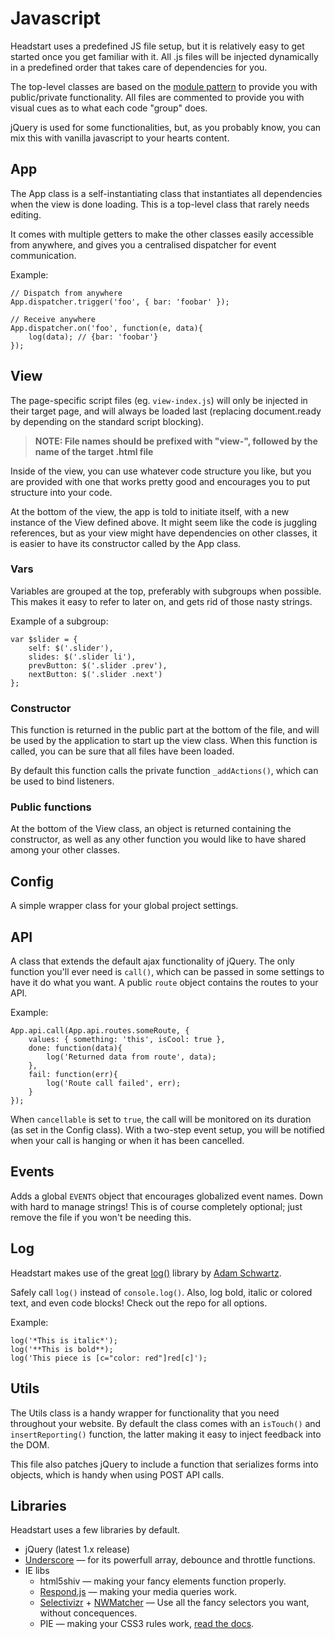 # Javascript

Headstart uses a predefined JS file setup, but it is relatively easy to get started once you get familiar with it.
All .js files will be injected dynamically in a predefined order that takes care of dependencies for you.

The top-level classes are based on the [module pattern](http://css-tricks.com/how-do-you-structure-javascript-the-module-pattern-edition/) to provide you with public/private functionality. All files are commented to provide you with visual cues as to what each code "group" does.

jQuery is used for some functionalities, but, as you probably know, you can mix this with vanilla javascript to your hearts content.

## App

The App class is a self-instantiating class that instantiates all dependencies when the view is done loading. This is a top-level class that rarely needs editing.

It comes with multiple getters to make the other classes easily accessible from anywhere, and gives you a centralised dispatcher for event communication.

Example:

    // Dispatch from anywhere
    App.dispatcher.trigger('foo', { bar: 'foobar' });
    
    // Receive anywhere
    App.dispatcher.on('foo', function(e, data){
        log(data); // {bar: 'foobar'}
    });
    
## View

The page-specific script files (eg. `view-index.js`) will only be injected in their target page, and will always be loaded last (replacing document.ready by depending on the standard script blocking).

> __NOTE: File names should be prefixed with "view-", followed by the name of the target .html file__

Inside of the view, you can use whatever code structure you like, but you are provided with one that works pretty good and encourages you to put structure into your code.

At the bottom of the view, the app is told to initiate itself, with a new instance of the View defined above. It might seem like the code is juggling references, but as your view might have dependencies on other classes, it is easier to have its constructor called by the App class.

### Vars

Variables are grouped at the top, preferably with subgroups when possible. This makes it easy to refer to later on, and gets rid of those nasty strings.

Example of a subgroup:

    var $slider = {
        self: $('.slider'),
        slides: $('.slider li'),
        prevButton: $('.slider .prev'),
        nextButton: $('.slider .next')
    };

### Constructor

This function is returned in the public part at the bottom of the file, and will be used by the application to start up the view class.
When this function is called, you can be sure that all files have been loaded.

By default this function calls the private function `_addActions()`, which can be used to bind listeners.

### Public functions

At the bottom of the View class, an object is returned containing the constructor, as well as any other function you would like to have shared among your other classes.

## Config

A simple wrapper class for your global project settings.

## API

A class that extends the default ajax functionality of jQuery. The only function you'll ever need is `call()`, which can be passed in some settings to have it do what you want. A public `route` object contains the routes to your API.

Example:
    
    App.api.call(App.api.routes.someRoute, {
        values: { something: 'this', isCool: true },
        done: function(data){
            log('Returned data from route', data);
        },
        fail: function(err){
            log('Route call failed', err);
        }
    });
    
When `cancellable` is set to `true`, the call will be monitored on its duration (as set in the Config class). With  a two-step event setup, you will be notified when your call is hanging or when it has been cancelled.

## Events

Adds a global `EVENTS` object that encourages globalized event names. Down with hard to manage strings! This is of course completely optional; just remove the file if you won't be needing this.

## Log

Headstart makes use of the great [log()](https://github.com/adamschwartz/log) library by [Adam Schwartz](https://github.com/adamschwartz).

Safely call `log()` instead of `console.log()`. Also, log bold, italic or colored text, and even code blocks! Check out the repo for all options.

Example:
    
    log('*This is italic*');
    log('**This is bold**);
    log('This piece is [c="color: red"]red[c]');

## Utils

The Utils class is a handy wrapper for functionality that you need throughout your website. By default the class comes with an `isTouch()` and `insertReporting()` function, the latter making it easy to inject feedback into the DOM.

This file also patches jQuery to include a function that serializes forms into objects, which is handy when using POST API calls.

## Libraries

Headstart uses a few libraries by default.

 + jQuery (latest 1.x release)
 + [Underscore](http://underscorejs.org) — for its powerfull array, debounce and throttle functions.
 + IE libs
   + html5shiv — making your fancy elements function properly.
   + [Respond.js](http://j.mp/respondjs) — making your media queries work.
   + [Selectivizr](http://selectivizr.com) + [NWMatcher](http://javascript.nwbox.com/NWMatcher/) — Use all the fancy selectors you want, without concequences.
   + PIE — making your CSS3 rules work, [read the docs](http://css3pie.com/documentation/).
